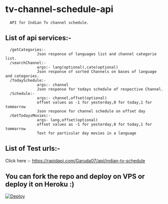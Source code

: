 # tv-channel-schedule-api
      API for Indian Tv channel schedule.

## List of api services:-
      /getCategories:-  
                  Json response of languages list and channel categorie list.
      /searchChannel:- 
                  args:- lang(optional),cate(optional)
                  Json response of sorted Channels on bases of language and categories.
      /TodaySchedule:-
                  args:- channel
                  Json response for todays schedule of respective Channel.
      /Schedule:-
                  args:- channel,offset(optional)
                  offset values as -1 for yesterday,0 for today,1 for tommarrow
                  Json response for channel schedule on offset day
      /GetTodaysMovies:-
                  args- lang,offset(optional)
                  offset values as -1 for yesterday,0 for today,1 for tommarrow
                  Text for particular day movies in a language

## List of Test urls:-
Click here :- https://rapidapi.com/Garuda07/api/indian-tv-schedule
      

## You can fork the repo and deploy on VPS or deploy it on Heroku :)  
[![Deploy](https://www.herokucdn.com/deploy/button.svg)](https://heroku.com/deploy?template=https://github.com/datta07/tv-channel-schedule-api/tree/master)
